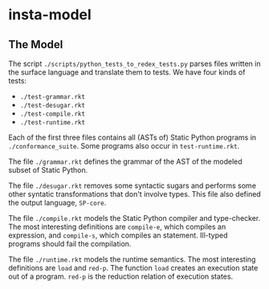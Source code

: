 # insta-model

## The Model

The script `./scripts/python_tests_to_redex_tests.py` parses files written in
the surface language and translate them to tests. We have four kinds of tests:

- `./test-grammar.rkt`
- `./test-desugar.rkt`
- `./test-compile.rkt`
- `./test-runtime.rkt`

Each of the first three files contains all (ASTs of) Static Python programs in
`./conformance_suite`. Some programs also occur in `test-runtime.rkt`.

The file `./grammar.rkt` defines the grammar of the AST of the modeled subset of Static Python.

The file `./desugar.rkt` removes some syntactic sugars and performs some other syntatic transformations that don't involve types. This file also defined the output language, `SP-core`.

The file `./compile.rkt` models the Static Python compiler and type-checker. The most interesting definitions are `compile-e`, which compiles an expression, and `compile-s`, which compiles an statement. Ill-typed programs should fail the compilation.

The file `./runtime.rkt` models the runtime semantics. The most interesting definitions are `load` and `red-p`. The function `load` creates an execution state out of a program. `red-p` is the reduction relation of execution states.
